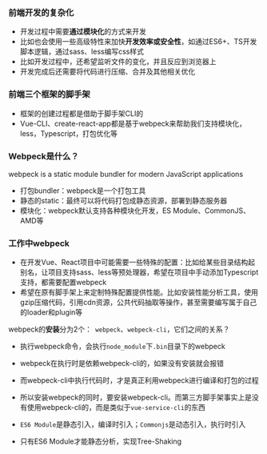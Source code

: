 ### 前端开发的复杂化

- 开发过程中需要**通过模块化**的方式来开发
- 比如也会使用一些高级特性来加快**开发效率或安全性**，如通过ES6+、TS开发脚本逻辑，通过sass、less编写css样式
- 比如开发过程中，还希望监听文件的变化，并且反应到浏览器上
- 开发完成后还需要将代码进行压缩、合并及其他相关优化

### 前端三个框架的脚手架

- 框架的创建过程都是借助于脚手架CLI的
- Vue-CLI、create-react-app都是基于webpeck来帮助我们支持模块化，less，Typescript，打包优化等

### Webpeck是什么？

webpeck is a static module bundler for modern JavaScript applications

- 打包bundler：webpeck是一个打包工具
- 静态的static：最终可以将代码打包成静态资源，部署到静态服务器
- 模块化：webpeck默认支持各种模块化开发，ES Module、CommonJS、AMD等

### 工作中webpeck

- 在开发Vue、React项目中可能需要一些特殊的配置：比如给某些目录结构起别名，让项目支持sass、less等预处理器，希望在项目中手动添加Typescript支持，都需要配置webpeck
- 希望在原有脚手架上来定制特殊配置提供性能。比如安装性能分析工具，使用gzip压缩代码，引用cdn资源，公共代码抽取等操作，甚至需要编写属于自己的loader和plugin等

webpeck的**安装**分为2个：` webpeck`、`webpeck-cli`，它们之间的关系？

- 执行webpeck命令，会执行`node_module`下`.bin`目录下的webpeck

- webpeck在执行时是依赖webpeck-cli的，如果没有安装就会报错

- 而webpeck-cli中执行代码时，才是真正利用webpeck进行编译和打包的过程

- 所以安装webpeck的同时，要安装webpeck-cli。而第三方脚手架事实上是没有使用webpeck-cli的，而是类似于`vue-service-cli`的东西

  

- `ES6 Module`是静态引入，编译时引入；`Commonjs`是动态引入，执行时引入
- 只有ES6 Module才能静态分析，实现Tree-Shaking





